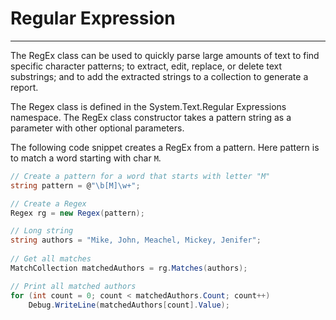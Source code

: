 # Regular Expression
---
The RegEx class can be used to quickly parse large amounts of text to find specific character patterns; to extract, edit, replace, or delete text substrings; and to add the extracted strings to a collection to generate a report.

The Regex class is defined in the System.Text.Regular Expressions namespace. The RegEx class constructor takes a pattern string as a parameter with other optional parameters.
 
The following code snippet creates a RegEx from a pattern. Here pattern is to match a word starting with char `M`.

```cs
// Create a pattern for a word that starts with letter "M"  
string pattern = @"\b[M]\w+";

// Create a Regex  
Regex rg = new Regex(pattern);

// Long string  
string authors = "Mike, John, Meachel, Mickey, Jenifer";
 
// Get all matches  
MatchCollection matchedAuthors = rg.Matches(authors);

// Print all matched authors  
for (int count = 0; count < matchedAuthors.Count; count++)
    Debug.WriteLine(matchedAuthors[count].Value);
```
